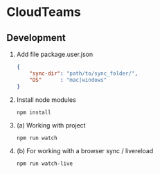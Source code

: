 # CloudTeams

## Development

1. Add file package.user.json

	```json
	{
		"sync-dir": "path/to/sync_folder/",
		"OS"      : "mac|windows"
	}
	```

2. Install node modules

	`npm install`

3. (a) Working with project 

	`npm run watch`

3. (b) For working with a browser sync / livereload

	`npm run watch-live`

